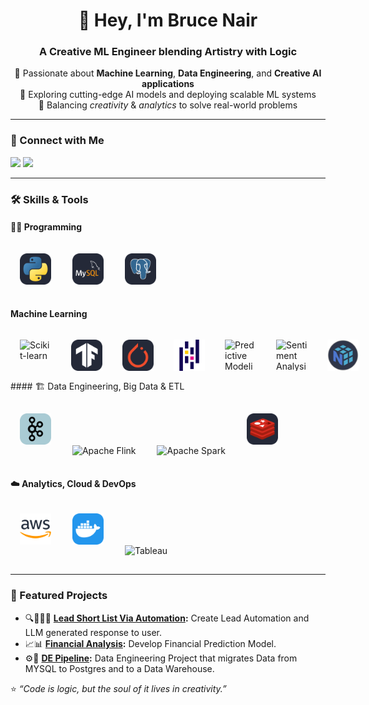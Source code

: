 <h1 align="center">👋 Hey, I'm Bruce Nair </h1>
<h3 align="center">A Creative ML Engineer blending Artistry with Logic</h3>

<p align="center">
    🌱 Passionate about <b>Machine Learning</b>, <b>Data Engineering</b>, and <b>Creative AI applications</b> <br/>
    🚀 Exploring cutting-edge AI models and deploying scalable ML systems <br/>
    🎨 Balancing <i>creativity</i> & <i>analytics</i> to solve real-world problems
</p>

---

### 🔗 Connect with Me
<p align="left">
<a href="https://www.linkedin.com/in/bruce-n-b61b71146/" target="_blank"><img src="https://img.shields.io/badge/LinkedIn-%230077B5.svg?&style=for-the-badge&logo=linkedin&logoColor=white" /></a>
<a href="mailto:nair.ratish70@gmail.com" target="_blank"><img src="https://img.shields.io/badge/Gmail-D14836?style=for-the-badge&logo=gmail&logoColor=white" /></a>
</p>

---

### 🛠️ Skills & Tools

#### 👨‍💻 Programming
<p align="left">
  <img src="https://github.com/tandpfun/skill-icons/blob/main/icons/Python-Dark.svg" alt="Python" width="50" height="50" style="margin: 15px;"/>
  <img src="https://github.com/tandpfun/skill-icons/blob/main/icons/MySQL-Dark.svg" alt="MySQL" width="50" height="50" style="margin: 15px;"/> 
  <img src="https://github.com/tandpfun/skill-icons/blob/main/icons/PostgreSQL-Dark.svg"  alt="Postgres" width="50" height="50" style="margin: 15px;"/>
    
#### Machine Learning
<div style="display: flex; gap: 2px; align-items: center;">
  <img src="https://github.com/tandpfun/skill-icons/blob/main/icons/ScikitLearn-Dark.svg" alt="Scikit-learn" width="50" height="50" style="margin: 15px;"/>
  <img src="https://github.com/tandpfun/skill-icons/blob/main/icons/TensorFlow-Dark.svg" alt="TensorFlow" width="50" height="50" style="margin: 15px;"/>
  <img src="https://github.com/tandpfun/skill-icons/blob/main/icons/PyTorch-Dark.svg" alt="PyTorch" width="50" height="50" style="margin: 15px;"/>
  <img src="https://raw.githubusercontent.com/devicons/devicon/master/icons/pandas/pandas-original.svg" alt="Pandas" width="50" height="50" style="margin: 15px;"/>
  <img src="https://cdn-icons-png.flaticon.com/512/4260/4260330.png" alt="Predictive Modeling" width="50" height="50" style="margin: 15px;"/>
  <img src="https://cdn-icons-png.flaticon.com/512/3940/3940056.png" alt="Sentiment Analysis" width="50" height="50" style="margin: 15px;"/>
  <img src="https://github.com/YuheshPandian/ICONIC/blob/main/icons/dark/numpy.svg" alt="Numpy" width="50" height="50" style="margin: 15px;"/>
</div>
#### 🏗️ Data Engineering, Big Data & ETL
<p align="left">
  <img src="https://github.com/tandpfun/skill-icons/blob/main/icons/Kafka.svg" alt="Kafka" width="50" height="50" style="margin: 15px;"/>
  <img src="https://flink.apache.org/img/flink-header-logo.svg" alt="Apache Flink" width="50" height="50" style="margin: 15px;"/>
  <img src="https://spark.apache.org/images/spark-logo-trademark.png" alt="Apache Spark" width="50" height="50" style="margin: 15px;"/>
  <img src="https://github.com/tandpfun/skill-icons/blob/main/icons/Redis-Dark.svg" alt="Redis" width="50" height="50" style="margin: 15px;"/>
</p>

#### ☁️ Analytics, Cloud & DevOps
<p align="left">
  <img src="https://raw.githubusercontent.com/devicons/devicon/master/icons/amazonwebservices/amazonwebservices-original-wordmark.svg" alt="AWS" width="50" height="50" style="margin: 15px;"/>
  <img src="https://github.com/tandpfun/skill-icons/blob/main/icons/Docker.svg" alt="Docker" width="50" height="50" style="margin: 15px;"/>
  <img src="https://cdn.worldvectorlogo.com/logos/tableau-software.svg" alt="Tableau" width="50" height="50" style="margin: 15px;"/>
</p>


---

### 🚀 Featured Projects
- 🔍👨🏻‍💼 **[Lead Short List Via Automation](https://github.com/MorisDe/lead_shortlist_automation):** Create Lead Automation and LLM generated response to user.
- 📈📊 **[Financial Analysis](https://github.com/MorisDe/Financial-Statements):** Develop Financial Prediction Model.
- ⚙🧾 **[DE Pipeline](https://github.com/MorisDe/DE_PIPELINE):** Data Engineering Project that migrates Data from MYSQL to Postgres and to a Data Warehouse.


⭐️ *“Code is logic, but the soul of it lives in creativity.”*

